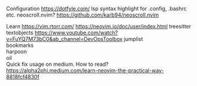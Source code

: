
Configuration
	https://dotfyle.com/
	lsp
	syntax highlight for .config, .bashrc etc.
	neoscroll.nvim? https://github.com/karb94/neoscroll.nvim
 
Learn
	https://vim.rtorr.com/
	https://neovim.io/doc/user/index.html
	treesitter textobjects  https://www.youtube.com/watch?v=FuYQ7M73bC0&ab_channel=DevOpsToolbox
	jumplist  
	bookmarks  
	harpoon  
	oil  
	Quick fix
	usage on medium. How to read? https://alpha2phi.medium.com/learn-neovim-the-practical-way-8818fcf4830f